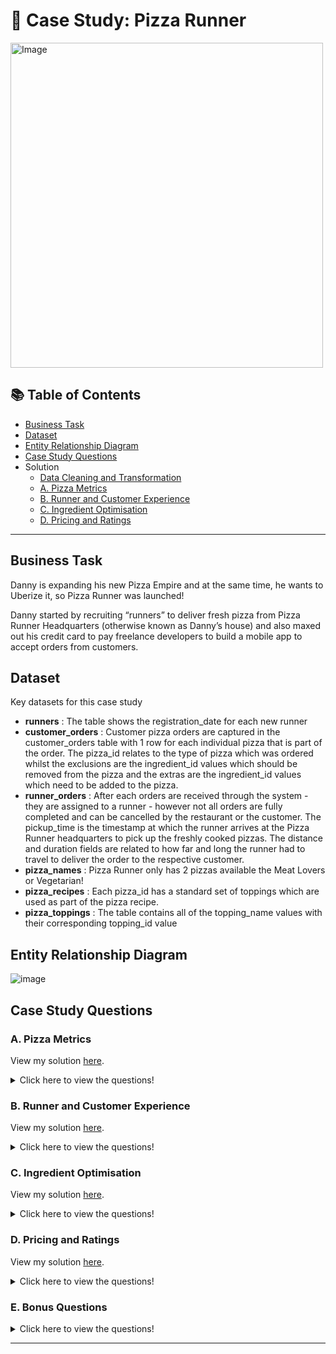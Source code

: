 # 🍕 Case Study: Pizza Runner

<img src="https://user-images.githubusercontent.com/81607668/127271856-3c0d5b4a-baab-472c-9e24-3c1e3c3359b2.png" alt="Image" width="500" height="520">

## 📚 Table of Contents
- [Business Task](#business-task)
- [Dataset](#dataset)
- [Entity Relationship Diagram](#entity-relationship-diagram)
- [Case Study Questions](#case-study-questions)
- Solution
  - [Data Cleaning and Transformation](https://github.com/naman2398/SQL-Casestudy/blob/main/Pizza%20Runner/Data%20Cleaning%20and%20Transformation.sql)
  - [A. Pizza Metrics](https://github.com/naman2398/SQL-Casestudy/blob/main/Pizza%20Runner/A.%20PizzaMetric.sql)
  - [B. Runner and Customer Experience](https://github.com/naman2398/SQL-Casestudy/blob/main/Pizza%20Runner/B.%20Runner%20and%20Customer%20Experience.sql)
  - [C. Ingredient Optimisation](https://github.com/naman2398/SQL-Casestudy/blob/main/Pizza%20Runner/C.%20Ingredient%20Optimisation.sql)
  - [D. Pricing and Ratings](https://github.com/naman2398/SQL-Casestudy/blob/main/Pizza%20Runner/D.%20Pricing%20and%20Ratings.md)
 
 ***

## Business Task
Danny is expanding his new Pizza Empire and at the same time, he wants to Uberize it, so Pizza Runner was launched!

Danny started by recruiting “runners” to deliver fresh pizza from Pizza Runner Headquarters (otherwise known as Danny’s house) and also maxed out his credit card to pay freelance developers to build a mobile app to accept orders from customers. 

## Dataset
Key datasets for this case study
- **runners** : The table shows the registration_date for each new runner
- **customer_orders** : Customer pizza orders are captured in the customer_orders table with 1 row for each individual pizza that is part of the order. The pizza_id relates to the type of pizza which was ordered whilst the exclusions are the ingredient_id values which should be removed from the pizza and the extras are the ingredient_id values which need to be added to the pizza.
- **runner_orders** : After each orders are received through the system - they are assigned to a runner - however not all orders are fully completed and can be cancelled by the restaurant or the customer. The pickup_time is the timestamp at which the runner arrives at the Pizza Runner headquarters to pick up the freshly cooked pizzas. The distance and duration fields are related to how far and long the runner had to travel to deliver the order to the respective customer.
- **pizza_names** : Pizza Runner only has 2 pizzas available the Meat Lovers or Vegetarian!
- **pizza_recipes** : Each pizza_id has a standard set of toppings which are used as part of the pizza recipe.
- **pizza_toppings** : The table contains all of the topping_name values with their corresponding topping_id value

## Entity Relationship Diagram

![image](https://user-images.githubusercontent.com/81607668/127271531-0b4da8c7-8b24-4a14-9093-0795c4fa037e.png)

## Case Study Questions

### A. Pizza Metrics

View my solution [here](https://github.com/naman2398/SQL-Casestudy/blob/main/Pizza%20Runner/A.%20PizzaMetric.sql).

<details>
<summary>
Click here to view the questions!
</summary>

1. How many pizzas were ordered?
2. How many unique customer orders were made?
3. How many successful orders were delivered by each runner?
4. How many of each type of pizza was delivered?
5. How many Vegetarian and Meatlovers were ordered by each customer?
6. What was the maximum number of pizzas delivered in a single order?
7. For each customer, how many delivered pizzas had at least 1 change and how many had no changes?
8. How many pizzas were delivered that had both exclusions and extras?
9. What was the total volume of pizzas ordered for each hour of the day?
10. What was the volume of orders for each day of the week?
</details>

### B. Runner and Customer Experience

View my solution [here](https://github.com/naman2398/SQL-Casestudy/blob/main/Pizza%20Runner/B.%20Runner%20and%20Customer%20Experience.sql).

<details>
<summary>
Click here to view the questions!
</summary>

1. How many runners signed up for each 1 week period? (i.e. week starts 2021-01-01)
2. What was the average time in minutes it took for each runner to arrive at the Pizza Runner HQ to pickup the order?
3. Is there any relationship between the number of pizzas and how long the order takes to prepare?
4. What was the average distance travelled for each customer?
5. What was the difference between the longest and shortest delivery times for all orders?
6. What was the average speed for each runner for each delivery and do you notice any trend for these values?
7. What is the successful delivery percentage for each runner?
</details>

### C. Ingredient Optimisation

View my solution [here](https://github.com/naman2398/SQL-Casestudy/blob/main/Pizza%20Runner/C.%20Ingredient%20Optimisation.sql).

<details>
<summary>
Click here to view the questions!
</summary>

1. What are the standard ingredients for each pizza?
2. What was the most commonly added extra?
3. What was the most common exclusion?
4. Generate an order item for each record in the customers_orders table in the format of one of the following:
- Meat Lovers
- Meat Lovers - Exclude Beef
- Meat Lovers - Extra Bacon
- Meat Lovers - Exclude Cheese, Bacon - Extra Mushroom, Peppers
5. Generate an alphabetically ordered comma separated ingredient list for each pizza order from the customer_orders table and add a 2x in front of any relevant ingredients. For example: "Meat Lovers: 2xBacon, Beef, ... , Salami"
6. What is the total quantity of each ingredient used in all delivered pizzas sorted by most frequent first?
</details>

### D. Pricing and Ratings

View my solution [here](https://github.com/naman2398/SQL-Casestudy/blob/main/Pizza%20Runner/D.%20Pricing%20and%20Ratings.md).

<details>
<summary>
Click here to view the questions!
</summary>

1. If a Meat Lovers pizza costs $12 and Vegetarian costs $10 and there were no charges for changes - how much money has Pizza Runner made so far if there are no delivery fees?
2. What if there was an additional $1 charge for any pizza extras?
- Add cheese is $1 extra
3. The Pizza Runner team now wants to add an additional ratings system that allows customers to rate their runner, how would you design an additional table for this new dataset generate a schema for this new table and insert your own data for ratings for each successful customer order between 1 to 5.
4. Using your newly generated table - can you join all of the information together to form a table which has the following information for successful deliveries?
- customer_id
- order_id
- runner_id
- rating
- order_time
- pickup_time
- Time between order and pickup
- Delivery duration
- Average speed
- Total number of pizzas
5. If a Meat Lovers pizza was $12 and Vegetarian $10 fixed prices with no cost for extras and each runner is paid $0.30 per kilometre traveled - how much money does Pizza Runner have left over after these deliveries?
</details>

### E. Bonus Questions

<details>
<summary>
Click here to view the questions!
</summary>

If Danny wants to expand his range of pizzas - how would this impact the existing data design? Write an INSERT statement to demonstrate what would happen if a new Supreme pizza with all the toppings was added to the Pizza Runner menu?
</details>

***

